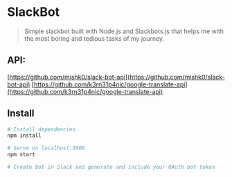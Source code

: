 # SlackBot
> Simple slackbot built with Node.js and Slackbots.js that helps me with the most boring and tedious tasks of my journey.

## API:
[https://github.com/mishk0/slack-bot-api](https://github.com/mishk0/slack-bot-api)
[https://github.com/k3rn31p4nic/google-translate-api](https://github.com/k3rn31p4nic/google-translate-api)

## Install

``` bash
# Install dependencies
npm install

# Serve on localhost:3000
npm start

# Create bot in Slack and generate and include your OAuth bot token
```